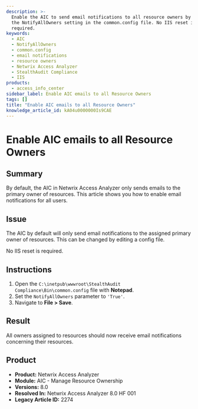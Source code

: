 ```yaml
---
description: >-
  Enable the AIC to send email notifications to all resource owners by changing
  the NotifyAllOwners setting in the common.config file. No IIS reset is
  required.
keywords:
  - AIC
  - NotifyAllOwners
  - common.config
  - email notifications
  - resource owners
  - Netwrix Access Analyzer
  - StealthAudit Compliance
  - IIS
products:
  - access_info_center
sidebar_label: Enable AIC emails to all Resource Owners
tags: []
title: "Enable AIC emails to all Resource Owners"
knowledge_article_id: kA04u0000000Is9CAE
---
```


# Enable AIC emails to all Resource Owners

## Summary
By default, the AIC in Netwrix Access Analyzer only sends emails to the primary owner of resources. This article shows you how to enable email notifications for all users.

## Issue
The AIC by default will only send email notifications to the assigned primary owner of resources. This can be changed by editing a config file.

No IIS reset is required.

## Instructions
1. Open the `C:\inetpub\wwwroot\StealthAudit Compliance\Bin\common.config` file with **Notepad**.
2. Set the `NotifyAllOwners` parameter to `'True'`.
3. Navigate to **File > Save**.

## Result
All owners assigned to resources should now receive email notifications concerning their resources.

## Product
- **Product:** Netwrix Access Analyzer  
- **Module:** AIC - Manage Resource Ownership  
- **Versions:** 8.0  
- **Resolved In:** Netwrix Access Analyzer 8.0 HF 001  
- **Legacy Article ID:** 2274
